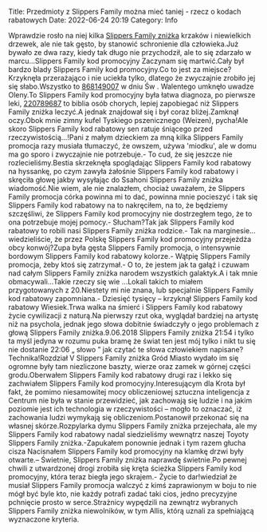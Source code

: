 Title: Przedmioty z Slippers Family można mieć taniej - rzecz o kodach rabatowych
Date: 2022-06-24 20:19
Category: Info

Wprawdzie rosło na niej kilka [Slippers Family zniżka](https://promki.pl/kody-rabatowe/slippers-family) krzaków i niewielkich drzewek, ale nie tak gęsto, by stanowić schronienie dla człowieka.Już bywało ze dwa razy, kiedy tak długo nie przychodził, ale to się zdarzało w marcu...Slippers Family kod promocyjny Zaczynam się martwić.Cały był bardzo blady Slippers Family kod promocyjny.Co to jest za miejsce?Krzyknęła przerażająco i nie uciekła tylko, dlatego że zwyczajnie zrobiło jej się słabo.Wszystko to [868149007](https://telinfo.co/pl/numer/868149007/) w dniu Św . Walentego umknęło uwadze Oleny.To Slippers Family kod promocyjny była łatwa diagnoza, po pierwsze leki, [220789687](https://telinfo.co/fr/numero/serie/220/78/96/) to biblia osób chorych, lepiej zapobiegać niż Slippers Family zniżka leczyć.A jednak znajdował się i był coraz bliżej.Zamknął oczy.Obok mnie zimny kufel Tyskiego pszenicznego (Weizen), pycha!Ale skoro Slippers Family kod rabatowy sen ratuje śniącego przed rzeczywistością…!Pani z małym dzieckiem za mną kilka Slippers Family promocja razy musiała tłumaczyć, że owszem, używa 'miodku', ale w domu ma go sporo i zwyczajnie nie potrzebuje.- To cud, że się jeszcze nie rozlecieliśmy.Bestia skrzeknęła spoglądając Slippers Family kod rabatowy na hyssankę, po czym zawyła żałośnie Slippers Family kod rabatowy i skręciła głowę jakby wysyłając do Ssahoni Slippers Family zniżka wiadomość.Nie wiem, ale nie znalazłem, chociaż uważałem, że Slippers Family promocja córka powinna mi to dać, powinna mnie pocieszyć i tak się Slippers Family kod rabatowy na to nakręciłem, na to, że będziemy szczęśliwi, że Slippers Family kod promocyjny nie dostrzegłem tego, że to ona potrzebuje mojej pomocy.- Słucham?Tak jak Slippers Family kod rabatowy to robili nasi Slippers Family zniżka rodzice.- Tak na marginesie… wiedzieliście, że przez Polskę Slippers Family kod promocyjny przejeżdża obcy konwój?Zupa była gęsta Slippers Family promocja, o intensywnie bordowym Slippers Family kod rabatowy kolorze.- Wątpię Slippers Family promocja, żeby ktoś się zatrzymał.- O to, że jestem jak ta gałąź i czuwam nad całym Slippers Family zniżka narodem wszystkich galaktyk.A i tak mnie obmacywali...Takie rzeczy się wie ...Lokali takich to miałem przygotowanych z 20.Niestety mi nie znana, lub specjalnie Slippers Family kod rabatowy zapomniana.- Dziesięć tysięcy – krzyknął Slippers Family kod rabatowy Wiesiek.Trwa walka na śmierć i Slippers Family kod rabatowy życie cywilizacji z naturą.Na pierwszy rzut oka, wyglądał bardziej na artystę niż na psychola, jednak jego słowa dobitnie świadczyły o jego problemach z głową Slippers Family zniżka.9.06.2018 Slippers Family zniżka 21:54 i tylko ta myśl jedyna w rozumu puka bramę że świat ten jest mój tylko i nikt tu się nie dostanie 22:06 „ słowo ” jak czytać te słowa człowiekiem napisane?Technika!Rozdział V Slippers Family zniżka Gród Miasto wydało im się ogromne były tam niezliczone baszty, wierze oraz zamek w górnej części grodu.Oberwałem Slippers Family kod rabatowy drugi raz i lekko się zachwiałem Slippers Family kod promocyjny.Interesującym dla Krota był fakt, że pomimo niesamowitej mocy obliczeniowej sztuczna inteligencja z Centrum nie była w stanie przewidzieć, jak zachowają się ludzie i na jakim poziomie jest ich technologia w rzeczywistości – mogło to oznaczać, iż zachowania ludzi wymykają się obliczeniom.Postanowił przekonać się na własnej skórze.Rozpylarka dymu Slippers Family zniżka przejechała, ale my Slippers Family kod rabatowy nadal siedzieliśmy wewnątrz naszej Toyoty Slippers Family zniżka.-Zapukałem ponownie jednak i tym razem głucha cisza Nacisnałem Slippers Family kod promocyjny na klamkę drzwi były otwarte.– Świetnie, Slippers Family zniżka naprawdę świetnie.Po pewnej chwili z utwardzonej drogi zrobiła się kręta ścieżka Slippers Family kod promocyjny, która teraz biegła jego skrajem.- Życie to dar!wiedział że musiał Slippers Family promocja walczyć z kimś zaprawionym w boju to nie mógł być byle kto, nie każdy potrafi zadać taki cios, jedno precyzyjne pchnięcie prosto w serce.Strażnicy wypędzili na zewnątrz wybranych Slippers Family zniżka niewolników, w tym Allis, którą uznali za spełniającą wyznaczone kryteria.
